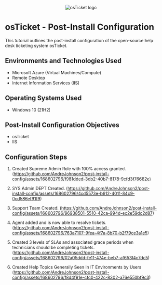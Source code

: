 <p align="center">
<img src="https://i.imgur.com/Clzj7Xs.png" alt="osTicket logo"/>
</p>

<h1>osTicket - Post-Install Configuration</h1>
This tutorial outlines the post-install configuration of the open-source help desk ticketing system osTicket.<br />

<h2>Environments and Technologies Used</h2>

- Microsoft Azure (Virtual Machines/Compute)
- Remote Desktop
- Internet Information Services (IIS)

<h2>Operating Systems Used </h2>

- Windows 10</b> (21H2)

<h2>Post-Install Configuration Objectives</h2>

- osTicket
- IIS

<h2>Configuration Steps</h2>

1. Created Supreme Admin Role with 100% access granted. 
(https://github.com/AndreJohnson2/post-install-config/assets/168602796/f981dded-3db2-40b7-8178-9cfd3f76682e)

2. SYS Admin DEPT Created.
(https://github.com/AndreJohnson2/post-install-config/assets/168602796/4cd5573e-b912-4011-84c9-0cd586ef91f9)

3. Support Team Created.
(https://github.com/AndreJohnson2/post-install-config/assets/168602796/96938501-5510-42ca-994d-ec2e59dc2d87)

4. Agent added and is now able to resolve tickets. 
(https://github.com/AndreJohnson2/post-install-config/assets/168602796/763a7107-9fea-4f7a-8b70-b2f79ce3a1e5)

5. Created 3 levels of SLAs and associated grace periods when technicians should be completing tickets.
(https://github.com/AndreJohnson2/post-install-config/assets/168602796/02a05ddd-fe11-474e-beb7-af653f4c7dc5)

6. Created Help Topics Generally Seen In IT Environments by Users
(https://github.com/AndreJohnson2/post-install-config/assets/168602796/f8d4f91e-cfc0-422c-8302-a76e550bf9c3)




